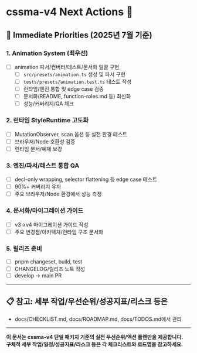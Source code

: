 # cssma-v4 Next Actions 🎯

## 🚀 Immediate Priorities (2025년 7월 기준)

### 1. Animation System (최우선)
- [ ] animation 파서/컨버터/테스트/문서화 일괄 구현
  - [ ] `src/presets/animation.ts` 생성 및 파서 구현
  - [ ] `tests/presets/animation.test.ts` 테스트 작성
  - [ ] 런타임/엔진 통합 및 edge case 검증
  - [ ] 문서화(README, function-roles.md 등) 최신화
  - [ ] 성능/커버리지/QA 체크

### 2. 런타임 StyleRuntime 고도화
- [ ] MutationObserver, scan 옵션 등 실전 환경 테스트
- [ ] 브라우저/Node 호환성 검증
- [ ] 런타임 문서/예제 보강

### 3. 엔진/파서/테스트 통합 QA
- [ ] decl-only wrapping, selector flattening 등 edge case 테스트
- [ ] 90%+ 커버리지 유지
- [ ] 주요 브라우저/Node 환경에서 성능 측정

### 4. 문서화/마이그레이션 가이드
- [ ] v3→v4 마이그레이션 가이드 작성
- [ ] 주요 변경점/아키텍처/런타임 구조 문서화

### 5. 릴리즈 준비
- [ ] pnpm changeset, build, test
- [ ] CHANGELOG/릴리즈 노트 작성
- [ ] develop → main PR

---

## 📋 참고: 세부 작업/우선순위/성공지표/리스크 등은
- docs/CHECKLIST.md, docs/ROADMAP.md, docs/TODOS.md에서 관리

---

**이 문서는 cssma-v4 단일 패키지 기준의 실전 우선순위/액션 플랜만을 제공합니다.  
구체적 세부 작업/일정/성공지표/리스크 등은 각 체크리스트와 로드맵을 참고하세요.** 